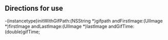 ## Directions for use
-(instancetype)initWithGifPath:(NSString *)gifpath andFirstImage:(UIImage *)firstImage andLastImage:(UIImage *)lastImage andGifTime:(double)gifTime;
